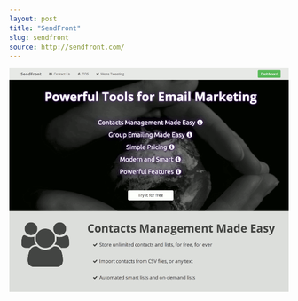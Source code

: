 ```yaml
---
layout: post
title: "SendFront"
slug: sendfront
source: http://sendfront.com/
---
```


<img src="/screenshots/sendfront.png">
